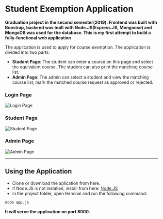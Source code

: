 # Student Exemption Application

**Graduation project in the second semester(2019). Frontend was built with Boostrap, backend was built with Node.JS(Express.JS, Mongoose) and MongoDB was used for the database. This is my first attempt to build a fully-functional web application**

The application is used to apply for course exemption. The application is divided into two parts:

- **Student Page**: The student can enter a course on this page and select the equivalent course. The student can also print the matching course list.
- **Admin Page**: The admin can select a student and view the matching course list, mark the matched course request as approved or rejected.

### Login Page

![Login Page](https://user-images.githubusercontent.com/14932895/163693756-cc934539-d417-49e0-a380-b41034a93c47.png)

### Student Page

![Student Page](https://user-images.githubusercontent.com/14932895/163693757-57990a3e-19b8-4b9f-b36f-29d4fc5a3839.png)

### Admin Page
![Admin Page](https://user-images.githubusercontent.com/14932895/163693754-b2bf6e64-031c-45c6-a072-72506175f8ed.png)

---

## Using the Application

- Clone or download the aplication from here.
- If Node.JS is not installed, install from here: [Node.JS](https://nodejs.org/en/)
- In the project folder, open terminal and run the following command:


```bash
node app.js
```

**It will serve the application on port 8000.**

